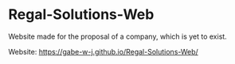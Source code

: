 # Regal-Solutions-Web
Website made for the proposal of a company, which is yet to exist.

Website: https://gabe-w-j.github.io/Regal-Solutions-Web/

